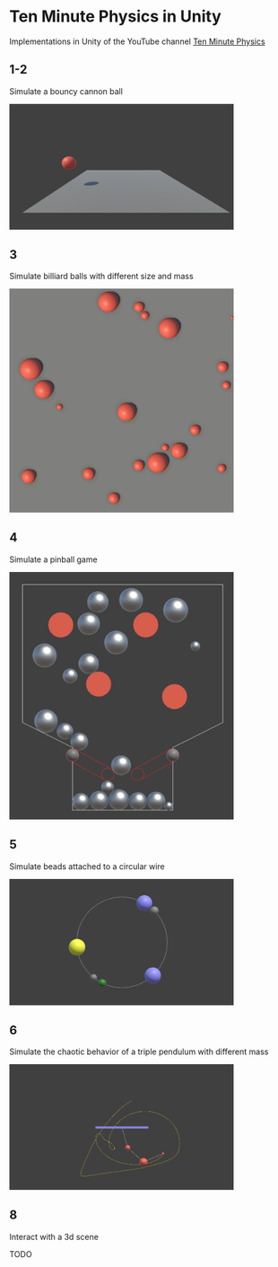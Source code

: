 # Ten Minute Physics in Unity

Implementations in Unity of the YouTube channel [Ten Minute Physics](https://www.youtube.com/channel/UCTG_vrRdKYfrpqCv_WV4eyA)


## 1-2

Simulate a bouncy cannon ball

<img src="/_media/01-bouncy-ball.png" width="400">

## 3

Simulate billiard balls with different size and mass

<img src="/_media/03-billiard.png" width="400">


## 4 

Simulate a pinball game

<img src="/_media/04-pinball.png" width="400">


## 5

Simulate beads attached to a circular wire

<img src="/_media/05-beads-on-wire.png" width="400">


## 6

Simulate the chaotic behavior of a triple pendulum with different mass 

<img src="/_media/06-triple-pendulum.png" width="400">


## 8

Interact with a 3d scene

TODO